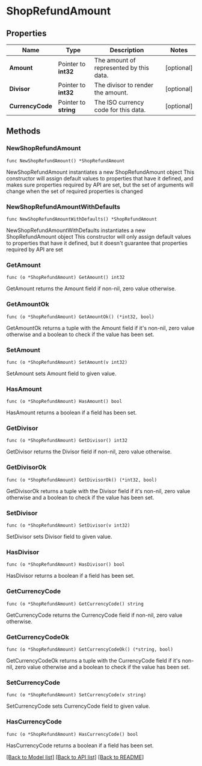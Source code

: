 # ShopRefundAmount

## Properties

Name | Type | Description | Notes
------------ | ------------- | ------------- | -------------
**Amount** | Pointer to **int32** | The amount of represented by this data. | [optional] 
**Divisor** | Pointer to **int32** | The divisor to render the amount. | [optional] 
**CurrencyCode** | Pointer to **string** | The ISO currency code for this data. | [optional] 

## Methods

### NewShopRefundAmount

`func NewShopRefundAmount() *ShopRefundAmount`

NewShopRefundAmount instantiates a new ShopRefundAmount object
This constructor will assign default values to properties that have it defined,
and makes sure properties required by API are set, but the set of arguments
will change when the set of required properties is changed

### NewShopRefundAmountWithDefaults

`func NewShopRefundAmountWithDefaults() *ShopRefundAmount`

NewShopRefundAmountWithDefaults instantiates a new ShopRefundAmount object
This constructor will only assign default values to properties that have it defined,
but it doesn't guarantee that properties required by API are set

### GetAmount

`func (o *ShopRefundAmount) GetAmount() int32`

GetAmount returns the Amount field if non-nil, zero value otherwise.

### GetAmountOk

`func (o *ShopRefundAmount) GetAmountOk() (*int32, bool)`

GetAmountOk returns a tuple with the Amount field if it's non-nil, zero value otherwise
and a boolean to check if the value has been set.

### SetAmount

`func (o *ShopRefundAmount) SetAmount(v int32)`

SetAmount sets Amount field to given value.

### HasAmount

`func (o *ShopRefundAmount) HasAmount() bool`

HasAmount returns a boolean if a field has been set.

### GetDivisor

`func (o *ShopRefundAmount) GetDivisor() int32`

GetDivisor returns the Divisor field if non-nil, zero value otherwise.

### GetDivisorOk

`func (o *ShopRefundAmount) GetDivisorOk() (*int32, bool)`

GetDivisorOk returns a tuple with the Divisor field if it's non-nil, zero value otherwise
and a boolean to check if the value has been set.

### SetDivisor

`func (o *ShopRefundAmount) SetDivisor(v int32)`

SetDivisor sets Divisor field to given value.

### HasDivisor

`func (o *ShopRefundAmount) HasDivisor() bool`

HasDivisor returns a boolean if a field has been set.

### GetCurrencyCode

`func (o *ShopRefundAmount) GetCurrencyCode() string`

GetCurrencyCode returns the CurrencyCode field if non-nil, zero value otherwise.

### GetCurrencyCodeOk

`func (o *ShopRefundAmount) GetCurrencyCodeOk() (*string, bool)`

GetCurrencyCodeOk returns a tuple with the CurrencyCode field if it's non-nil, zero value otherwise
and a boolean to check if the value has been set.

### SetCurrencyCode

`func (o *ShopRefundAmount) SetCurrencyCode(v string)`

SetCurrencyCode sets CurrencyCode field to given value.

### HasCurrencyCode

`func (o *ShopRefundAmount) HasCurrencyCode() bool`

HasCurrencyCode returns a boolean if a field has been set.


[[Back to Model list]](../README.md#documentation-for-models) [[Back to API list]](../README.md#documentation-for-api-endpoints) [[Back to README]](../README.md)


